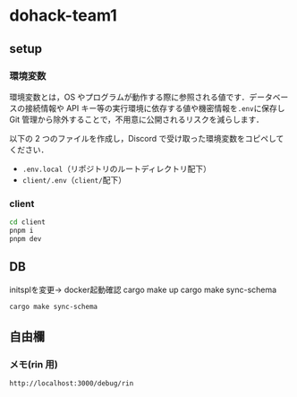 # dohack-team1

## setup

### 環境変数

環境変数とは，OS やプログラムが動作する際に参照される値です．データベースの接続情報や API キー等の実行環境に依存する値や機密情報を`.env`に保存し Git 管理から除外することで，不用意に公開されるリスクを減らします．

以下の 2 つのファイルを作成し，Discord で受け取った環境変数をコピペしてください．

- `.env.local`（リポジトリのルートディレクトリ配下）
- `client/.env`（`client/`配下）

### client

```sh
cd client
pnpm i
pnpm dev
```

## DB
initsplを変更-> 
docker起動確認
cargo make up
cargo make sync-schema

```sh
cargo make sync-schema
```

## 自由欄

### メモ(rin 用)

`http://localhost:3000/debug/rin`
